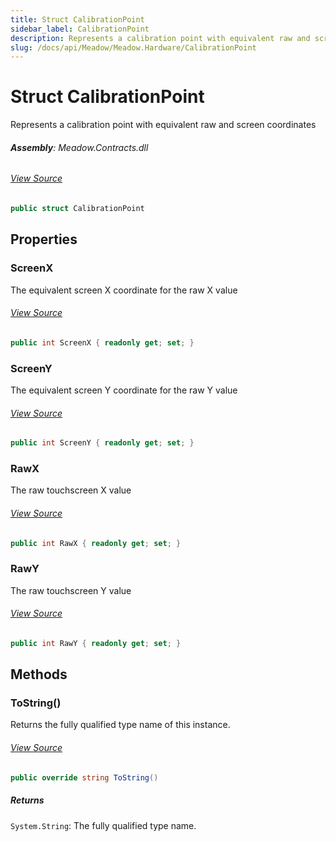 ```yaml
---
title: Struct CalibrationPoint
sidebar_label: CalibrationPoint
description: Represents a calibration point with equivalent raw and screen coordinates
slug: /docs/api/Meadow/Meadow.Hardware/CalibrationPoint
---
```

# Struct CalibrationPoint
Represents a calibration point with equivalent raw and screen coordinates

###### **Assembly**: Meadow.Contracts.dll
###### [View Source](https://github.com/WildernessLabs/Meadow.Contracts.git/blob/develop/Source/Meadow.Contracts/Peripherals/Sensors/Touchscreen/CalibrationPoint.cs#L6)
```csharp title="Declaration"
public struct CalibrationPoint
```
## Properties
### ScreenX
The equivalent screen X coordinate for the raw X value
###### [View Source](https://github.com/WildernessLabs/Meadow.Contracts.git/blob/develop/Source/Meadow.Contracts/Peripherals/Sensors/Touchscreen/CalibrationPoint.cs#L26)
```csharp title="Declaration"
public int ScreenX { readonly get; set; }
```
### ScreenY
The equivalent screen Y coordinate for the raw Y value
###### [View Source](https://github.com/WildernessLabs/Meadow.Contracts.git/blob/develop/Source/Meadow.Contracts/Peripherals/Sensors/Touchscreen/CalibrationPoint.cs#L30)
```csharp title="Declaration"
public int ScreenY { readonly get; set; }
```
### RawX
The raw touchscreen X value
###### [View Source](https://github.com/WildernessLabs/Meadow.Contracts.git/blob/develop/Source/Meadow.Contracts/Peripherals/Sensors/Touchscreen/CalibrationPoint.cs#L34)
```csharp title="Declaration"
public int RawX { readonly get; set; }
```
### RawY
The raw touchscreen Y value
###### [View Source](https://github.com/WildernessLabs/Meadow.Contracts.git/blob/develop/Source/Meadow.Contracts/Peripherals/Sensors/Touchscreen/CalibrationPoint.cs#L38)
```csharp title="Declaration"
public int RawY { readonly get; set; }
```
## Methods
### ToString()
Returns the fully qualified type name of this instance.
###### [View Source](https://github.com/WildernessLabs/Meadow.Contracts.git/blob/develop/Source/Meadow.Contracts/Peripherals/Sensors/Touchscreen/CalibrationPoint.cs#L41)
```csharp title="Declaration"
public override string ToString()
```

##### Returns

`System.String`: The fully qualified type name.
